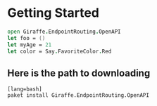 # Getting Started

```fsharp
open Giraffe.EndpointRouting.OpenAPI
let foo = ()
let myAge = 21
let color = Say.FavoriteColor.Red
```

## Here is the path to downloading

    [lang=bash]
    paket install Giraffe.EndpointRouting.OpenAPI


